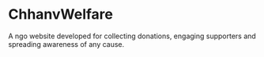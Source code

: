 # ChhanvWelfare
A ngo website developed for collecting donations, engaging supporters and spreading awareness of any cause.
